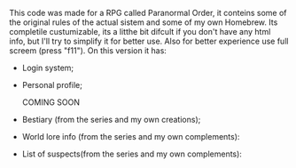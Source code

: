 This code was made for a RPG called Paranormal Order, it conteins some of the original rules of the actual sistem and some of my own Homebrew.
Its completile custumizable, its a litthe bit difcult if you don't have any html info, but I'll try to simplify it for better use.
Also for better experience use full screem (press "f11").
On this version it has:

  * Login system;
  * Personal profile;

    COMING SOON

  * Bestiary (from the series and my own creations);
  * World lore info (from the series and my own complements):
  * List of suspects(from the series and my own complements):

